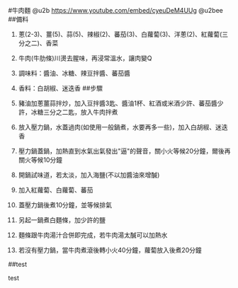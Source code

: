#牛肉麵
@u2b https://www.youtube.com/embed/cyeuDeM4UUg @u2bee
##備料 

1. 蔥(2-3)、薑(5)、蒜(5)、辣椒(2)、蕃茄(3)、白蘿蔔(3)、洋蔥(2)、紅蘿蔔(三分之二)、香菜
2. 牛肉(牛肋條)川燙去腥味，再浸常溫水，讓肉變Q
3. 調味料：醬油、冰糖、辣豆拌醬、蕃茄醬
4. 香料：白胡椒、迷迭香
##步驟

1. 豬油加蔥薑蒜拌炒，加入豆拌醬3匙、醬油1杯、紅酒或米酒少許、蕃茄醬少許，冰糖三分之二匙，放入牛肉拌煮
2. 放入壓力鍋，水蓋過肉(如使用一般鍋煮，水要再多一些)，加入白胡椒、迷迭香
3. 壓力鍋蓋鍋，加熱直到水氣出氣發出"逼"的聲音，關小火等候20分鐘，爾後再關火等候10分鐘
4. 開鍋試味道，若太淡，加入海鹽(不以加醬油來增醎)
5. 加入紅蘿蔔、白蘿蔔、蕃茄
6. 蓋壓力鍋後煮10分鐘，並等候排氣
7. 另起一鍋煮白麵條，加少許的鹽
8. 麵條跟牛肉湯汁合併即完成，若牛肉湯太醎可以加熱水
9. 若沒有壓力鍋，當牛肉煮滾後轉小火40分鐘，蘿蔔放入後煮20分鐘

##test

test